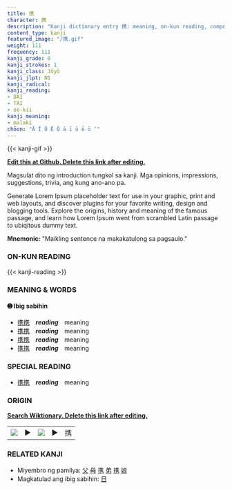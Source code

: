```yaml
---
title: 携
character: 携
description: "Kanji dictionary entry 携: meaning, on-kun reading, compounds, origin, related kanji"
content_type: kanji
featured_image: "/携.gif"
weight: 111
frequency: 111
kanji_grade: 0
kanji_strokes: 1
kanji_class: Jōyō
kanji_jlpt: N1
kanji_radical: 
kanji_reading: 
- DAI
- TAI
- oo-kii
kanji_meaning:
- malaki
chōon: "Ā Ī Ū Ē Ō ā ī ū ē ō ’"
---
```

[//]: # (Don't edit the line below. Kanji animated GIF code is automatically generated.)
{{< kanji-gif >}}

[//]: # (Edit below this line.)

**[Edit this at Github. Delete this link after editing.](https://github.com/tim0g/tim/tree/main/content/kanji/携/index.md)**

Magsulat dito ng introduction tungkol sa kanji. Mga opinions, impressions, suggestions, trivia, ang kung ano-ano pa.

Generate Lorem Ipsum placeholder text for use in your graphic, print and web layouts, and discover plugins for your favorite writing, design and blogging tools. Explore the origins, history and meaning of the famous passage, and learn how Lorem Ipsum went from scrambled Latin passage to ubiqitous dummy text.
 
**Mnemonic:** "Maikling sentence na makakatulong sa pagsaulo."

### ON-KUN READING

[//]: # (Don't edit the line below. ON-KUN READING code is automatically generated.)
{{< kanji-reading >}}

### MEANING & WORDS

#### ➊ **Ibig sabihin**
  - [携](../携)[携](../携)　***reading***　meaning
  - [携](../携)[携](../携)　***reading***　meaning
  - [携](../携)[携](../携)　***reading***　meaning
  - [携](../携)[携](../携)　***reading***　meaning

### SPECIAL READING
  - [携](../携)[携](../携)　***reading***　meaning

### ORIGIN

**[Search Wiktionary. Delete this link after editing.](https://wiktionary.org/wiki/携)**
<table class="kanji-table"><tr><td>
<img src="60px-携-bronze.svg.png">
</td><td>▶</td><td>
<img src="60px-携-oracle.svg.png">
</td><td>▶</td>
<td class="kanji-origin">携</td>
</tr></table>

### RELATED KANJI
- Miyembro ng pamilya: [父](../父) [母](../母) [携](../携) [弟](../弟) [携](../携) [娘](../娘)
- Magkatulad ang ibig sabihin: [日](../日)
